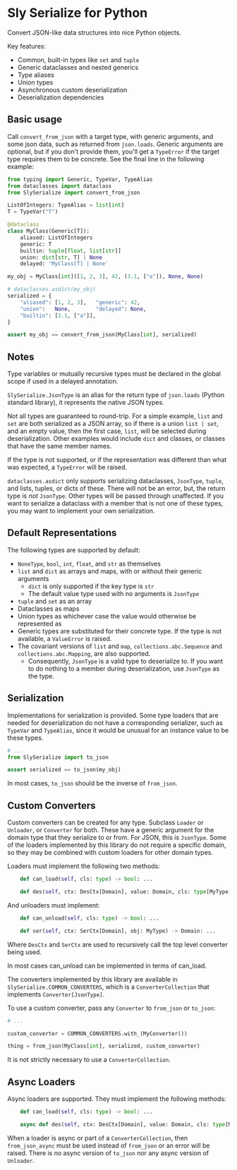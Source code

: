 # Sly Serialize for Python

Convert JSON-like data structures into nice Python objects.

Key features:

- Common, built-in types like `set` and `tuple`
- Generic dataclasses and nested generics
- Type aliases
- Union types
- Asynchronous custom deserialization
- Deserialization dependencies

## Basic usage

Call `convert_from_json` with a target type, with generic arguments, and some json data, such as returned from `json.loads`. Generic arguments are optional, but if you don't provide them, you'll get a `TypeError` if the target type requires them to be concrete. See the final line in the following example:

```py
from typing import Generic, TypeVar, TypeAlias
from dataclasses import dataclass
from SlySerialize import convert_from_json

ListOfIntegers: TypeAlias = list[int]
T = TypeVar("T")

@dataclass
class MyClass(Generic[T]):
    aliased: ListOfIntegers
    generic: T
    builtin: tuple[float, list[str]]
    union: dict[str, T] | None
    delayed: 'MyClass[T] | None'

my_obj = MyClass[int]([1, 2, 3], 42, (3.1, ["a"]), None, None)

# dataclasses.asdict(my_obj)
serialized = {
    "aliased": [1, 2, 3],   "generic": 42,
    "union":   None,        "delayed": None,
    "builtin": [3.1, ["a"]],
}

assert my_obj == convert_from_json(MyClass[int], serialized)
```

## Notes

Type variables or mutually recursive types must be declared in the global scope if used in a delayed annotation.

`SlySerialize.JsonType` is an alias for the return type of `json.loads` (Python standard library), it represents the native JSON types.

Not all types are guaranteed to round-trip. For a simple example, `list` and `set` are both serialized as a JSON array, so if there is a union `list | set`, and an empty value, then the first case, `list`, will be selected during deserialization. Other examples would include `dict` and classes, or classes that have the same member names.

If the type is not supported, or if the representation was different than what was expected, a `TypeError` will be raised.

`dataclasses.asdict` only supports serializing dataclasses, `JsonType`, `tuple`, and lists, tuples, or dicts of these. There will not be an error, but, the return type is *not* `JsonType`. Other types will be passed through unaffected. If you want to serialize a dataclass with a member that is not one of these types, you may want to implement your own serialization.

## Default Representations

The following types are supported by default:

- `NoneType`, `bool`, `int`, `float`, and `str` as themselves
- `list` and `dict` as arrays and maps, with or without their generic arguments
    - `dict` is only supported if the key type is `str`
    - The default value type used with no arguments is `JsonType`
- `tuple` and `set` as an array
- Dataclasses as maps
- Union types as whichever case the value would otherwise be represented as
- Generic types are substituted for their concrete type. If the type is not available, a `ValueError` is raised.
- The covariant versions of `list` and `map`, `collections.abc.Sequence` and `collections.abc.Mapping`, are also supported.
    - Consequently, `JsonType` is a valid type to deserialize to. If you want to do nothing to a member during deserialization, use `JsonType` as the type.

## Serialization

Implementations for serialization is provided. Some type loaders that are needed for deserialization do not have a corresponding serializer, such as `TypeVar` and `TypeAlias`, since  it would be unusual for an instance value to be these types.

```py
# ...
from SlySerialize import to_json

assert serialized == to_json(my_obj)

```

In most cases, `to_json` should be the inverse of `from_json`.

## Custom Converters

Custom converters can be created for any type. Subclass `Loader` or `Unloader`, or `Converter` for both. These have a generic argument for the domain type that they serialize to or from. For JSON, this is `JsonType`. Some of the loaders implemented by this library do not require a specific domain, so they may be combined with custom loaders for other domain types.

Loaders must implement the following two methods:

```py
    def can_load(self, cls: type) -> bool: ...

    def des(self, ctx: DesCtx[Domain], value: Domain, cls: type[MyType]) -> MyType: ...
```

And unloaders must implement:

```py
    def can_unload(self, cls: type) -> bool: ...

    def ser(self, ctx: SerCtx[Domain], obj: MyType) -> Domain: ...
```

Where `DesCtx` and `SerCtx` are used to recursively call the top level converter being used.

In most cases can_unload can be implemented in terms of can_load.

The converters implemented by this library are available in `SlySerialize.COMMON_CONVERTERS`, which is a `ConverterCollection` that implements `Converter[JsonType]`.

To use a custom converter, pass any `Converter`  to `from_json` or `to_json`:

```py
# ...

custom_converter = COMMON_CONVERTERS.with_(MyConverter())

thing = from_json(MyClass[int], serialized, custom_converter)
```

It is not strictly necessary to use a `ConverterCollection`.

## Async Loaders

Async loaders are supported. They must implement the following methods:

```py
    def can_load(self, cls: type) -> bool: ...

    async def des(self, ctx: DesCtx[Domain], value: Domain, cls: type[MyType]) -> MyType: ...
```

When a loader is async or part of a `ConverterCollection`, then `from_json_async` must be used instead of `from_json` or an error will be raised. There is no async version of `to_json` nor any async version of `Unloader`.